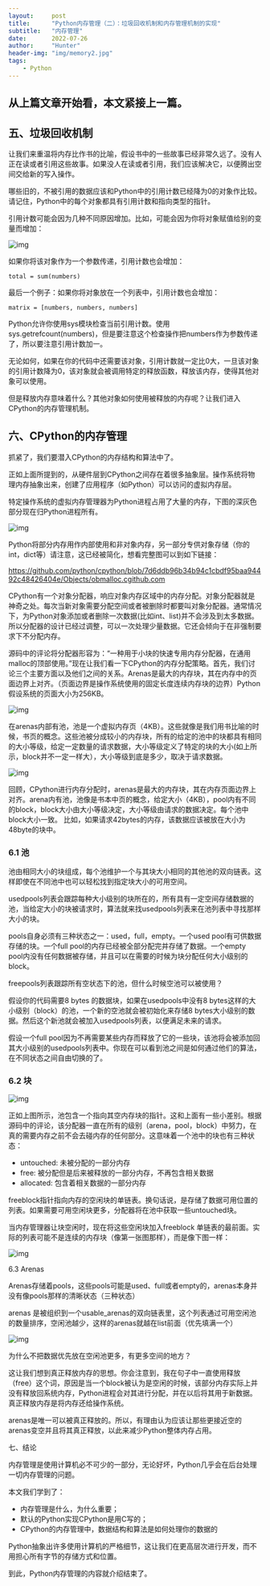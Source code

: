 ```yaml
---
layout:     post
title:      "Python内存管理（二）：垃圾回收机制和内存管理机制的实现"
subtitle:   "内存管理"
date:       2022-07-26
author:     "Hunter"
header-img: "img/memory2.jpg"
tags:
    - Python
---
```


## 从上篇文章开始看，本文紧接上一篇。

## 五、垃圾回收机制

让我们来重温将内存比作书的比喻，假设书中的一些故事已经非常久远了。没有人正在读或者引用这些故事。如果没人在读或者引用，我们应该解决它，以便腾出空间交给新的写入操作。

哪些旧的，不被引用的数据应该和Python中的引用计数已经降为0的对象作比较。请记住，Python中的每个对象都具有引用计数和指向类型的指针。

引用计数可能会因为几种不同原因增加。比如，可能会因为你将对象赋值给别的变量而增加：

![img](https://pic4.zhimg.com/v2-29819676d08238d1dd2cddd693eba37f_b.png)

如果你将该对象作为一个参数传递，引用计数也会增加：

```
total = sum(numbers)
```

最后一个例子：如果你将对象放在一个列表中，引用计数也会增加：

```
matrix = [numbers, numbers, numbers]
```

Python允许你使用sys模块检查当前引用计数。使用sys.getrefcount(numbers)，但是要注意这个检查操作把numbers作为参数传递了，所以要注意引用计数加一。

无论如何，如果在你的代码中还需要该对象，引用计数就一定比0大，一旦该对象的引用计数降为0，该对象就会被调用特定的释放函数，释放该内存，使得其他对象可以使用。

但是释放内存意味着什么？其他对象如何使用被释放的内存呢？让我们进入CPython的内存管理机制。

## 六、CPython的内存管理

抓紧了，我们要潜入CPython的内存结构和算法中了。

正如上面所提到的，从硬件层到CPython之间存在着很多抽象层。操作系统将物理内存抽象出来，创建了应用程序（如Python）可以访问的虚拟内存层。

特定操作系统的虚拟内存管理器为Python进程占用了大量的内存，下图的深灰色部分现在归Python进程所有。

![img](https://pic4.zhimg.com/v2-b484458cef15f101244c6be0861a2ba3_b.png)

Python将部分内存用作内部使用和非对象内存，另一部分专供对象存储（你的int，dict等）请注意，这已经被简化，想看完整图可以到如下链接：

https://github.com/python/cpython/blob/7d6ddb96b34b94c1cbdf95baa94492c48426404e/Objects/obmalloc.cgithub.com

CPython有一个对象分配器，响应对象内存区域中的内存分配。对象分配器就是神奇之处。每次当新对象需要分配空间或者被删除时都要叫对象分配器。通常情况下，为Python对象添加或者删除一次数据(比如int、list)并不会涉及到太多数据。所以分配器的设计已经过调整，可以一次处理少量数据。它还会倾向于在非强制要求下不分配内存。

源码中的评论将分配器形容为：“一种用于小块的快速专用内存分配器，在通用malloc的顶部使用。”现在让我们看一下CPython的内存分配策略。首先，我们讨论三个主要方面以及他们之间的关系。Arenas是最大的内存块，其在内存中的页面边界上对齐。（页面边界是操作系统使用的固定长度连续内存块的边界）Python假设系统的页面大小为256KB。

![img](https://pic2.zhimg.com/v2-4c15d0bb2bf17b127f1c71824aca34e1_b.png)

在arenas内部有池，池是一个虚拟内存页（4KB）。这些就像是我们用书比喻的时候，书页的概念。这些池被分成较小的内存块，所有的给定的池中的块都具有相同的大小等级，给定一定数量的请求数据，大小等级定义了特定的块的大小(如上所示，block并不一定一样大），大小等级到底是多少，取决于请求数据。

![img](https://pic3.zhimg.com/v2-c39eb44f238967b3283263a5a7a4ec5e_b.png)

回顾，CPython进行内存分配时，arenas是最大的内存块，其在内存页面边界上对齐。arena内有池，池像是书本中页的概念，给定大小（4KB），pool内有不同的block，block大小由大小等级决定，大小等级由请求的数据决定。每个池中block大小一致。 比如，如果请求42bytes的内存，该数据应该被放在大小为48byte的块中。

### 6.1 池

池由相同大小的块组成，每个池维护一个与其块大小相同的其他池的双向链表。这样即使在不同池中也可以轻松找到指定块大小的可用空间。

usedpools列表会跟踪每种大小级别的块所在的，所有具有一定空间存储数据的池，当给定大小的块被请求时，算法就来找usedpools列表来在池列表中寻找那样大小的块。

pools自身必须有三种状态之一：used，full，empty。一个used pool有可供数据存储的块。一个full pool的内存已经被全部分配完并存储了数据。一个empty pool内没有任何数据被存储，并且可以在需要的时候为块分配任何大小级别的block。

freepools列表跟踪所有空状态下的池，但什么时候空池可以被使用？

假设你的代码需要8 bytes 的数据块，如果在usedpools中没有8 bytes这样的大小级别（block）的池，一个新的空池就会被初始化来存储8 bytes大小级别的数据。然后这个新池就会被加入usedpools列表，以便满足未来的请求。

假设一个full pool因为不再需要某些内存而释放了它的一些块，该池将会被添加回其大小级别的usedpools列表中。你现在可以看到池之间是如何通过他们的算法，在不同状态之间自由切换的了。

### 6.2 块

![img](https://pic1.zhimg.com/v2-331026c245eb9acab1b98e7fcdbc5f74_b.png)

正如上图所示，池包含一个指向其空内存块的指针。这和上面有一些小差别。根据源码中的评论，该分配器一直在所有的级别（arena，pool，block）中努力，在真的需要内存之前不会去碰内存的任何部分。这意味着一个池中的块也有三种状态：

- untouched: 未被分配的一部分内存
- free: 被分配但是后来被释放的一部分内存，不再包含相关数据
- allocated: 包含着相关数据的一部分内存

freeblock指针指向内存的空闲块的单链表。换句话说，是存储了数据可用位置的列表。如果需要可用空闲块更多，分配器将在池中获取一些untouched块。

当内存管理器让块空闲时，现在将这些空闲块加入freeblock 单链表的最前面。实际的列表可能不是连续的内存块（像第一张图那样），而是像下图一样：

![img](https://pic4.zhimg.com/v2-3148fe2ac1664ddd7d9dd459a97b23e3_b.png)

6.3 Arenas

Arenas存储着pools，这些pools可能是used、full或者empty的，arenas本身并没有像pools那样的清晰状态（三种状态）

arenas 是被组织到一个usable_arenas的双向链表里，这个列表通过可用空闲池的数量排序，空闲池越少，这样的arenas就越在list前面（优先填满一个）

![img](https://pic4.zhimg.com/v2-d72e43efd15261bffd53f863121cedb3_b.png)

为什么不把数据优先放在空闲池更多，有更多空间的地方？

这让我们想到真正释放内存的思想。你会注意到，我在句子中一直使用释放（free）这个词，原因是当一个block被认为是空闲的时候，该部分内存实际上并没有释放回系统内存，Python进程会对其进行分配，并在以后将其用于新数据。真正释放内存是将内存还给操作系统。

arenas是唯一可以被真正释放的。所以，有理由认为应该让那些更接近空的arenas变空并且将其真正释放，以此来减少Python整体内存占用。

七、结论

内存管理是使用计算机必不可少的一部分，无论好坏，Python几乎会在后台处理一切内存管理的问题。

本文我们学到了：

- 内存管理是什么，为什么重要；
- 默认的Python实现CPython是用C写的；
- CPython的内存管理中，数据结构和算法是如何处理你的数据的

Python抽象出许多使用计算机的严格细节，这让我们在更高层次进行开发，而不用担心所有字节的存储方式和位置。

到此，Python内存管理的内容就介绍结束了。

